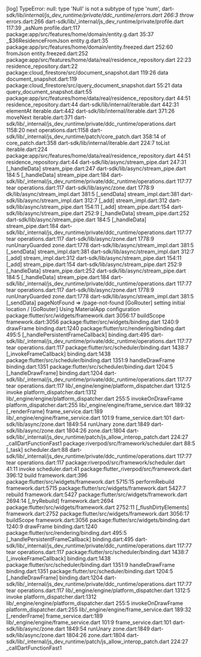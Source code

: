 [log] TypeError: null: type 'Null' is not a subtype of type 'num', dart-sdk/lib/_internal/js_dev_runtime/private/ddc_runtime/errors.dart 266:3        throw_
errors.dart:266
      dart-sdk/lib/_internal/js_dev_runtime/private/profile.dart 117:39                  _asNum
profile.dart:117
      package:app/src/features/home/domain/entity.g.dart 35:37                           _$36ResidenceFromJson
entity.g.dart:35
      package:app/src/features/home/domain/entity.freezed.dart 252:60                    fromJson
entity.freezed.dart:252
      package:app/src/features/home/data/real/residence_repository.dart 22:23            <fn>
residence_repository.dart:22
      package:cloud_firestore/src/document_snapshot.dart 119:26                          data
document_snapshot.dart:119
      package:cloud_firestore/src/query_document_snapshot.dart 55:21                     data
query_document_snapshot.dart:55
      package:app/src/features/home/data/real/residence_repository.dart 44:51            <fn>
residence_repository.dart:44
      dart-sdk/lib/internal/iterable.dart 442:31                                         elementAt
iterable.dart:442
      dart-sdk/lib/internal/iterable.dart 371:26                                         moveNext
iterable.dart:371
      dart-sdk/lib/_internal/js_dev_runtime/private/ddc_runtime/operations.dart 1158:20  next
operations.dart:1158
      dart-sdk/lib/_internal/js_dev_runtime/patch/core_patch.dart 358:14                 of
core_patch.dart:358
      dart-sdk/lib/internal/iterable.dart 224:7                                          toList
iterable.dart:224
      package:app/src/features/home/data/real/residence_repository.dart 44:51            <fn>
residence_repository.dart:44
      dart-sdk/lib/async/stream_pipe.dart 247:31                                         [_handleData]
stream_pipe.dart:247
      dart-sdk/lib/async/stream_pipe.dart 184:5                                          [_handleData]
stream_pipe.dart:184
      dart-sdk/lib/_internal/js_dev_runtime/private/ddc_runtime/operations.dart 117:77   tear
operations.dart:117
      dart-sdk/lib/async/zone.dart 1778:9  dk/lib/async/stream_impl.dart 381:5                                          [_sendData]
stream_impl.dart:381
      dart-sdk/lib/async/stream_impl.dart 312:7                                          [_add]
stream_impl.dart:312
      dart-sdk/lib/async/stream_pipe.dart 154:11                                         [_add]
stream_pipe.dart:154
      dart-sdk/lib/async/stream_pipe.dart 252:9                                          [_handleData]
stream_pipe.dart:252
      dart-sdk/lib/async/stream_pipe.dart 184:5                                          [_handleData]
stream_pipe.dart:184
      dart-sdk/lib/_internal/js_dev_runtime/private/ddc_runtime/operations.dart 117:77   tear
operations.dart:117
      dart-sdk/lib/async/zone.dart 1778:9                                                runUnaryGuarded
zone.dart:1778
      dart-sdk/lib/async/stream_impl.dart 381:5                                          [_sendData]
stream_impl.dart:381
      dart-sdk/lib/async/stream_impl.dart 312:7                                          [_add]
stream_impl.dart:312
      dart-sdk/lib/async/stream_pipe.dart 154:11                                         [_add]
stream_pipe.dart:154
      dart-sdk/lib/async/stream_pipe.dart 252:9                                          [_handleData]
stream_pipe.dart:252
      dart-sdk/lib/async/stream_pipe.dart 184:5                                          [_handleData]
stream_pipe.dart:184
      dart-sdk/lib/_internal/js_dev_runtime/private/ddc_runtime/operations.dart 117:77   tear
operations.dart:117
      dart-sdk/lib/async/zone.dart 1778:9                                                runUnaryGuarded
zone.dart:1778
      dart-sdk/lib/async/stream_impl.dart 381:5                                          [_sendData]
             pageNotFound => /page-not-found
[GoRouter] setting initial location /
[GoRouter] Using MaterialApp configuration
      package:flutter/src/widgets/framework.dart 3056:17                                             buildScope
framework.dart:3056
      package:flutter/src/widgets/binding.dart 1240:9                                                drawFrame
binding.dart:1240
      package:flutter/src/rendering/binding.dart 495:5                                               [_handlePersistentFrameCallback]
binding.dart:495
      dart-sdk/lib/_internal/js_dev_runtime/private/ddc_runtime/operations.dart 117:77               tear
operations.dart:117
      package:flutter/src/scheduler/binding.dart 1438:7                                              [_invokeFrameCallback]
binding.dart:1438
      package:flutter/src/scheduler/binding.dart 1351:9                                              handleDrawFrame
binding.dart:1351
      package:flutter/src/scheduler/binding.dart 1204:5                                              [_handleDrawFrame]
binding.dart:1204
      dart-sdk/lib/_internal/js_dev_runtime/private/ddc_runtime/operations.dart 117:77               tear
operations.dart:117
      lib/_engine/engine/platform_dispatcher.dart 1312:5                                             invoke
platform_dispatcher.dart:1312
      lib/_engine/engine/platform_dispatcher.dart 255:5                                              invokeOnDrawFrame
platform_dispatcher.dart:255
      lib/_engine/engine/frame_service.dart 189:32                                                   [_renderFrame]
frame_service.dart:189
      lib/_engine/engine/frame_service.dart 101:9                                                    <fn>
frame_service.dart:101
      dart-sdk/lib/async/zone.dart 1849:54                                                           runUnary
zone.dart:1849
      dart-sdk/lib/async/zone.dart 1804:26                                                           <fn>
zone.dart:1804
      dart-sdk/lib/_internal/js_dev_runtime/patch/js_allow_interop_patch.dart 224:27                 _callDartFunctionFast1
   package:riverpod/src/framework/scheduler.dart 88:5                                             [_task]
scheduler.dart:88
      dart-sdk/lib/_internal/js_dev_runtime/private/ddc_runtime/operations.dart 117:77               tear
operations.dart:117
      package:riverpod/src/framework/scheduler.dart 41:11                                            invoke
scheduler.dart:41
      package:flutter_riverpod/src/framework.dart 396:12                                             build
framework.dart:396
      package:flutter/src/widgets/framework.dart 5715:15                                             performRebuild
framework.dart:5715
      package:flutter/src/widgets/framework.dart 5427:7                                              rebuild
framework.dart:5427
      package:flutter/src/widgets/framework.dart 2694:14                                             [_tryRebuild]
framework.dart:2694
      package:flutter/src/widgets/framework.dart 2752:11                                             [_flushDirtyElements]
framework.dart:2752
      package:flutter/src/widgets/framework.dart 3056:17                                             buildScope
framework.dart:3056
      package:flutter/src/widgets/binding.dart 1240:9                                                drawFrame
binding.dart:1240
      package:flutter/src/rendering/binding.dart 495:5                                               [_handlePersistentFrameCallback]
binding.dart:495
      dart-sdk/lib/_internal/js_dev_runtime/private/ddc_runtime/operations.dart 117:77               tear
operations.dart:117
      package:flutter/src/scheduler/binding.dart 1438:7                                              [_invokeFrameCallback]
binding.dart:1438
      package:flutter/src/scheduler/binding.dart 1351:9                                              handleDrawFrame
binding.dart:1351
      package:flutter/src/scheduler/binding.dart 1204:5                                              [_handleDrawFrame]
binding.dart:1204
      dart-sdk/lib/_internal/js_dev_runtime/private/ddc_runtime/operations.dart 117:77               tear
operations.dart:117
      lib/_engine/engine/platform_dispatcher.dart 1312:5                                             invoke
platform_dispatcher.dart:1312
      lib/_engine/engine/platform_dispatcher.dart 255:5                                              invokeOnDrawFrame
platform_dispatcher.dart:255
      lib/_engine/engine/frame_service.dart 189:32                                                   [_renderFrame]
frame_service.dart:189
      lib/_engine/engine/frame_service.dart 101:9                                                    <fn>
frame_service.dart:101
      dart-sdk/lib/async/zone.dart 1849:54                                                           runUnary
zone.dart:1849
      dart-sdk/lib/async/zone.dart 1804:26                                                           <fn>
zone.dart:1804
      dart-sdk/lib/_internal/js_dev_runtime/patch/js_allow_interop_patch.dart 224:27                 _callDartFunctionFast1